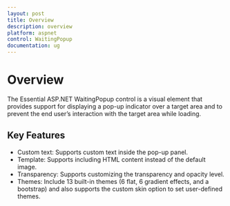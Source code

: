 ```yaml
---
layout: post
title: Overview
description: overview
platform: aspnet
control: WaitingPopup
documentation: ug
---
```


# Overview

The Essential ASP.NET WaitingPopup control is a visual element that provides support for displaying a pop-up indicator over a 
target area and to prevent the end user’s interaction with the target area while loading.

## Key Features

* Custom text: Supports custom text inside the pop-up panel.
* Template: Supports including HTML content instead of the default image.
* Transparency: Supports customizing the transparency and opacity level.
* Themes: Include 13 built-in themes (6 flat, 6 gradient effects, and a bootstrap) and also supports the custom skin option to 
set user-defined themes.

